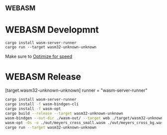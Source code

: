 
## WEBASM

# WEBASM Developmnt

```
cargo install wasm-server-runner
cargo run --target wasm32-unknown-unknown
```

Make sure to [Optimize for speed](https://bevy-cheatbook.github.io/platforms/wasm/size-opt.html)


# WEBASM Release
[target.wasm32-unknown-unknown]
runner = "wasm-server-runner"
``` bash
cargo install wasm-server-runner
cargo install -f wasm-bindgen-cli
cargo install -f wasm-opt
cargo build --release --target wasm32-unknown-unknown
wasm-bindgen --out-dir ./wasm-out/ --target web ./target/wasm32-unknown-unknown/release/meyers_cross.wasm
wasm-opt -Os -o ./out/meyers_cross_small.wasm ./out/meyers_cross_bg.wasm
cargo run --target wasm32-unknown-unknown
```